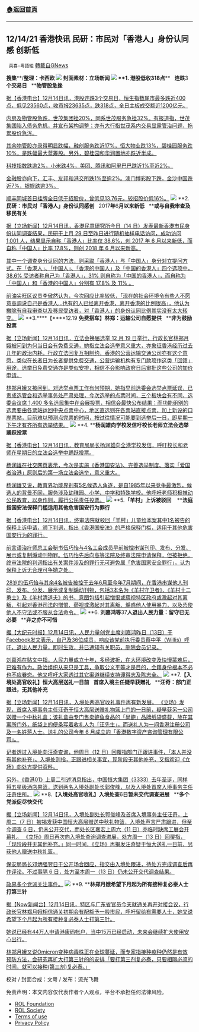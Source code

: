 ###  [:house:返回首頁](https://github.com/ourhimalayas/txt)
---


## 12/14/21 香港快讯 民研：市民对「香港人」身份认同感 创新低
` 英喜-粵語組` [轉載自GNews](https://gnews.org/zh-hans/1754533/)

**搜集****/****整理：卡西欧**
![](https://assets.gnews.org/wp-content/uploads/2021/12/1214fenmian.jpg)
封面素材：立场新闻
![](https://assets.gnews.org/wp-content/uploads/2021/12/Screen-Shot-2021-12-14-at-9.28.59-AM.png)
**1. ****港股低收****318****点****   ****连跌****3****个交易日****   ****物管股急挫**

[据【香港电台】12月14日讯，港股连跌3个交易日，恒生指数尾市最多跌近400点，低见23560点，收市报23635点，跌318点，全日主板成交额近1200亿元。](https://news.rthk.hk/rthk/ch/component/k2/1624158-20211214.htm?spTabChangeable=0)

[内房及物管股急跌，世茂集团挫20%，同系世茂服务急挫32%。有报道指，世茂集团陷入债务危机，并宣布架构调整；亦有大行指世茂系内交易显露管治问题，拖累股价急泻。](https://news.rthk.hk/rthk/ch/component/k2/1624158-20211214.htm?spTabChangeable=0)

[其余物管股亦录得明显跌幅，融创服务跌近17%，恒大物业跌13%，碧桂园服务跌10%，是跌幅最大蓝筹股。另外，碧桂园和华润置地亦跌近半成。](https://news.rthk.hk/rthk/ch/component/k2/1624158-20211214.htm?spTabChangeable=0)

[科技指数跌逾2%，小米跌4%，美团、腾讯和阿里巴巴跌近1%至近2%。](https://news.rthk.hk/rthk/ch/component/k2/1624158-20211214.htm?spTabChangeable=0)

[金融股亦向下，汇丰、友邦和港交所跌1%至逾2%。澳门博彩股下跌，金沙中国跌近7%，银娱跌逾3%。](https://news.rthk.hk/rthk/ch/component/k2/1624158-20211214.htm?spTabChangeable=0)

[顺丰同城首日挂牌全日低于招股价，曾低见13.76元，较招股价低16%。](https://news.rthk.hk/rthk/ch/component/k2/1624158-20211214.htm?spTabChangeable=0)
![](https://assets.gnews.org/wp-content/uploads/2021/12/Screen-Shot-2021-12-14-at-9.29.07-AM.png)
**2. ****民研：市民对「香港人」身份认同感创****   2017****年****6****月以来新低****   ****或与自我审查及移民有关**

[据【立场新闻】12月14日讯，香港民意研究所今日（14 日）发表最新香港市民身份认同调查结果，民研于上月 29 日至昨日进行随机抽样电话访问，成功访问 1,001 人，结果显示自称「香港人」比率仅 38.6%，创 2017 年 6 月以来新低，而自称「中国人」比率 17.8%，则创 2018 年 6 月以来新高。](https://www.thestandnews.com/society/a_民研市民對香港人身份認同感創-17-年-6-月以來新低-或與自我審查及移民有關)

[其中一个调查身分认同的方法，则采取「香港人」与「中国人」身分对立提问方式。在「香港人」、「中国人」、「香港的中国人」及「中国的香港人」四个选项中，38.6% 受访者称自己为「香港人」，31% 则自称为「中国的香港人」，而自称为「中国人」和「香港的中国人」分别有 17.8% 及 11% 。](https://www.thestandnews.com/society/a_民研市民對香港人身份認同感創-17-年-6-月以來新低-或與自我審查及移民有關)

[前油尖旺区议员李傲然认为，今次回应比率较低，「现在的社会环境令有些人不愿意高调说自己是香港人…也有的人已经离开香港，离开香港的比例很高」，他认为撇除有自我审查以及移民受访者，对「香港人」的身份认同比例其实没有太大转变。](https://www.thestandnews.com/society/a_民研市民對香港人身份認同感創-17-年-6-月以來新低-或與自我審查及移民有關)
![](https://assets.gnews.org/wp-content/uploads/2021/12/Screen-Shot-2021-12-14-at-9.29.15-AM.png)
**3.****【****12.19 ****免费搭车】林郑：运输公司自愿提供****   ****非为鼓励投票**

[据【立场新闻】12月14日讯，立法会换届选举 12 月 19 日举行，行政长官林郑月娥被问到为何当日会有免费交通，她指立法会选举意义重大，亦象征香港经历过去几年的政治内耗，行政立法回复互相制约，香港的公营运输交通公司亦有这个意愿，类似在长者日为长者提供免费交通，公营运输机构有专门款项作这类「回馈」用途，选举日免费交通亦是类似安排，相信不会影响政府日后审批这些公司的加价申请。](https://www.thestandnews.com/politics/1219-免費搭車林鄭運輸公司自願提供-以示支持重大日子-非為鼓勵投票)

[林郑月娥又被问到，对选举点票工作有何预期，她指早前选委会选举点票延误，已责成选管会和选举事务处严肃处理，今次选举的点票时间，三个板块会有不同，选委会议席 1,400 多名选民集中在会展投票，相信会最快公布结果；而功能组别的选票要由各票站运回中央点票中心，地区直选则在各票站直接点票，加上新设的口岸票站，目前难以预测点完票的时间，按过往情况可能要到选举后一日，即星期一下午才有齐所有选举结果。](https://www.thestandnews.com/politics/1219-免費搭車林鄭運輸公司自願提供-以示支持重大日子-非為鼓勵投票)
![](https://assets.gnews.org/wp-content/uploads/2021/12/Screen-Shot-2021-12-14-at-9.29.24-AM.png)
**4. ****杨润雄向学校发信吁校长老师立法会选举踊跃投票**

[据【香港电台】12月14日讯，教育局局长杨润雄向全港学校发信，呼吁校长和老师在星期日的立法会选举中踊跃投票。](https://news.rthk.hk/rthk/ch/component/k2/1624143-20211214.htm?spTabChangeable=0)

[杨润雄在社交网页表示，今次是实施《香港国安法》、完善选举制度、落实「爱国者治港」原则后的第一场立法会选举，意义重大。](https://news.rthk.hk/rthk/ch/component/k2/1624143-20211214.htm?spTabChangeable=0)

[杨润雄又说，教育界功能界别有5名候选人角逐，是自1985年以来竞争最激烈，候选人的背景不同，服务涉及幼稚园、小学、中学和特殊学校。他呼吁老师积极推动公民教育，以身作则，履行公民责任投票。](https://news.rthk.hk/rthk/ch/component/k2/1624143-20211214.htm?spTabChangeable=0)
![](https://assets.gnews.org/wp-content/uploads/2021/12/Screen-Shot-2021-12-14-at-9.29.32-AM.png)
**5.****「羊村」上诉被驳回****    ****法庭指国安法保释门槛适用其他危害国安行为罪行**

[据【香港电台】12月14日讯，终审法院就驳回「羊村」儿童绘本案其中1名被告的保释上诉申请，颁下判词，指出《香港国安法》的严格保释门槛，适用于其他危害国安行为的罪行。](https://news.rthk.hk/rthk/ch/component/k2/1624175-20211214.htm?spTabChangeable=0)

[前言语治疗师总工会秘书伍巧怡与4名工会成员早前被控串谋刊印、发布、分发、展示或复制煽动刊物罪。伍巧怡先后向高等法院及终审法院申请保释，但被拒绝。终审法院的判词指出有关案件涉及的罪行无可避免属「危害国家安全罪行」，认为保释上诉无合理可争拗之处。](https://news.rthk.hk/rthk/ch/component/k2/1624175-20211214.htm?spTabChangeable=0)

[28岁的伍巧怡与其余4名被告被控于去年6月至今年7月期间，在香港串谋他人刊印、发布、分发、展示或复制煽动刊物，包括3本名为《羊村守卫者》、《羊村十二勇士》及《羊村清道夫》的书，意图包括引起憎恨或藐视特区政府或激起对其离叛，引起对香港司法的憎恨、藐视或激起对其离叛、煽惑他人使用暴力，以及怂使他人不守法或不服从合法命令。](https://news.rthk.hk/rthk/ch/component/k2/1624175-20211214.htm?spTabChangeable=0)
![](https://assets.gnews.org/wp-content/uploads/2021/12/Screen-Shot-2021-12-14-at-9.29.41-AM.png)
**6. ****刘嘉鸿等****37****人退出人民力量：留守已无必要****   ****弃之亦不可惜**

[据【大纪元时报】12月14日讯，人民力量创党主席刘嘉鸿昨日（13日）于Facebook发文表示，自己及36位成员，响应该党前执行委员蔡中平（Willis）呼吁，退出人民力量，即时生效，并已通知有关职员，删除会员记录。](https://hk.epochtimes.com/news/2021-12-14/51884758)

[刘嘉鸿在贴文中指，人民力量成立十年，多经波折，在大环境改变及快慢蒙难后，已难有作为。政治组织从来只是工具，争取公义平等才是目的，会籍身份根本不必也不应眷恋。他又呼吁大家透过其它渠道继续支持谭得志及陈志全。](https://hk.epochtimes.com/news/2021-12-14/51884758)
![](https://assets.gnews.org/wp-content/uploads/2021/12/Screen-Shot-2021-12-14-at-9.29.50-AM.png)
**7.****【入境处高官收礼】恒大高层送礼一日前****   ****首席入境主任疑早获赠礼****   ****汪奇：部门正跟进，无其他补充**

[据【立场新闻】12月14日讯，入境处两高官收礼事件再有新发展。 《立场》发现，首席入境事务主任汪奇于恒大高层送赠礼物篮上门的一日前，疑早获另一公司送赠一个中秋礼盒；该礼盒由专门售卖鲍鱼食品的「尚鲍」品牌纸袋盛载，放在其寓所门外，纸袋上的便条写着收礼人为「汪先生」，而送礼人为一间香港注册公司及一名姓蒋人士。送礼的公司今年 6 月成立的「香港数字资产咨询管理有限公司」。](https://www.thestandnews.com/politics/入境處高官收禮恒大送禮一日前-首席入境主任疑另獲贈禮盒-汪奇部門正跟進無其他補充)

[记者透过入境处向汪奇查询，他周日（12 日）回覆指部门正跟进事件，「本人并没有其他补充」。入境处则指，正跟进相关事宜，现阶段无其他补充，又指欢迎《立场》向处方提供资料。](https://www.thestandnews.com/politics/入境處高官收禮恒大送禮一日前-首席入境主任疑另獲贈禮盒-汪奇部門正跟進無其他補充)

[另外，《香港01》上周二引述消息指出，中国恒大集团（3333）去年圣诞，同样将五星级酒店果篮，送到两名入境处副处长郭俊峰，以及入境处首席入境事务主任汪奇住所。](https://www.thestandnews.com/politics/入境處高官收禮恒大送禮一日前-首席入境主任疑另獲贈禮盒-汪奇部門正跟進無其他補充)
![](https://assets.gnews.org/wp-content/uploads/2021/12/Screen-Shot-2021-12-14-at-9.30.03-AM.png)
**8.****【入境处高官收礼】入境处查****6****日暂未交代调查进展****   ****多个党派促尽快交代**

[据【立场新闻】12月14日讯，入境处副处长郭俊峰及首席入境事务主任汪奇，上周二（7 日）被揭发获中国恒大高层赠送中秋礼物篮，入境处声言严肃跟进，但至今调查 6 日，仍未公开交代，而处长区嘉宏上周六（11 日）亦临时缺席工展会开幕礼。 《立场》周日再次向入境处查询调查进展，处方周一（13 日）回覆指，「现阶段并无其他补充。」同一时间，《立场》再揭发汪奇疑于恒大送礼一日前，另获他人赠送中秋礼篮。](https://www.thestandnews.com/politics/入境處高官收禮入境處查-6-日暫未交代調查進展-多個黨派促盡快交代)

[保安局局长邓炳强翌日于公开场合回应，指交由入境处跟进，待处方完成调查后再作评论。不过事隔 6 日，处方至本周一（13 日）仍未公开交代调查结果。](https://www.thestandnews.com/politics/入境處高官收禮入境處查-6-日暫未交代調查進展-多個黨派促盡快交代)

[政界多个党派关注事件。](https://www.thestandnews.com/politics/入境處高官收禮入境處查-6-日暫未交代調查進展-多個黨派促盡快交代)
![](https://assets.gnews.org/wp-content/uploads/2021/12/Screen-Shot-2021-12-14-at-9.30.12-AM.png)
**9. ****林郑月娥希望下月起为所有接种复必泰人士打第三针**

[据【Now新闻台】12月14日讯，特区与广东省官员今天就通关再开对接会议，行政长官林郑月娥相信通关初期会有配额予一般市民，呼吁留给有需要人士，她又说希望下个月起为所有接种复必泰人士打第三针。](https://news.now.com/home/local/player?newsId=459940)

[她说已经有44万人申请港康码帐户，当中15万已经启动，未来会继续扩大使用安心出行。](https://news.now.com/home/local/player?newsId=459940)

[林郑月娥又说Omicron变种病毒株正在全球蔓延，而专家指接种疫种仍然是有效预防方法，会研究再扩大打第三针的的安排「要打第三剂复必泰，只要相隔必须的时间，就可以接种(第三剂)复必泰。」](https://news.now.com/home/local/player?newsId=459940)

校对 / 封面合成：文粤 / 发布：流光飞舞

 

免责声明：本文内容仅代表作者个人观点，平台不承担任何法律风险。

- [ROL Foundation](https://rolfoundation.org/)
- [ROL Society](https://rolsociety.org/)
- [Terms of use](https://gnews.org/terms-of-use-3/)
- [Privacy Policy](https://gnews.org/privacy-policy/)
